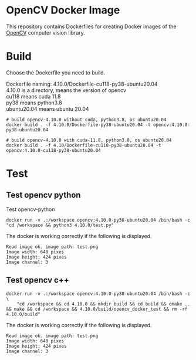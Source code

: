 # OpenCV Docker Image

This repository contains Dockerfiles for creating Docker images of the [OpenCV](https://opencv.org/) computer vision library. 

# Build

Choose the Dockerfile you need to build. 

Dockerfile naming: 4.10.0/Dockerfile-cu118-py38-ubuntu20.04  
4.10.0 is a directory, means the version of opencv  
cu118 means cuda 11.8  
py38 means python3.8  
ubuntu20.04 means ubuntu 20.04  

``` shell
# build opencv-4.10.0 without cuda, python3.8, os ubuntu20.04
docker build . -f 4.10.0/Dockerfile-py38-ubuntu20.04 -t opencv:4.10.0-py38-ubuntu20.04

# build opencv-4.10.0 with cuda-11.8, python3.8, os ubuntu20.04
docker build . -f 4.10/Dockerfile-cu118-py38-ubuntu20.04 -t opencv:4.10.0-cu118-py38-ubuntu20.04
```

# Test
## Test opencv python

Test opencv-python

``` shell
docker run -v .:/workspace opencv:4.10.0-py38-ubuntu20.04 /bin/bash -c "cd /workspace && python3 4.10.0/test.py"
```

The docker is working correctly if the following is displayed.

``` shell
Read image ok. image path: test.png
Image width: 640 pixes
Image height: 424 pixes
Image channel: 3
```

## Test opencv c++
``` shell
docker run -v .:/workspace opencv:4.10.0-py38-ubuntu20.04 /bin/bash -c \
    "cd /workspace && cd 4.10.0 && mkdir build && cd build && cmake .. && make && cd /workspace && 4.10.0/build/opencv_docker_test && rm -rf 4.10.0/build"
```

The docker is working correctly if the following is displayed.

``` shell
Read image ok. image path: test.png
Image width: 640 pixes
Image height: 424 pixes
Image channel: 3
```
